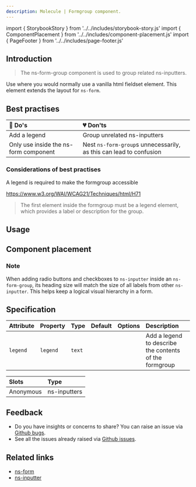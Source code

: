 ```yaml
---
description: Molecule | Formgroup component.
---
```


import { StorybookStory } from '../../includes/storybook-story.js'
import { ComponentPlacement } from '../../includes/component-placement.js'
import { PageFooter } from '../../includes/page-footer.js'

## Introduction

> The ns-form-group component is used to group related ns-inputters.

Use where you would normally use a vanilla html fieldset element. This element extends the layout for `ns-form`.

## Best practises

| 💚 Do's | 💔 Don'ts |
| :--- | :--- |
| Add a legend | Group unrelated ns-inputters |
| Only use inside the ns-form component | Nest `ns-form-group`s unnecessarily, as this can lead to confusion |

### Considerations of best practises

A legend is required to make the formgroup accessible

https://www.w3.org/WAI/WCAG21/Techniques/html/H71

> The first element inside the formgroup must be a legend element, which provides a label or description for the group.

## Usage

<StorybookStory story="form-components-ns-form-group--standard"></StorybookStory>

## Component placement

<ComponentPlacement component="ns-form-group" parentComponents="ns-form"></ComponentPlacement>

### Note
When adding radio buttons and checkboxes to `ns-inputter` inside an `ns-form-group`, its heading size will match the size of all labels from other `ns-inputter`. This helps keep a logical visual hierarchy in a form.

## Specification

| Attribute | Property | Type | Default | Options | Description |
| :--- | :--- | :--- | :--- | :--- | :--- |
| `legend` | `legend` | `text`  |  |  | Add a legend to describe the contents of the formgroup |

| Slots | Type |
| :--- | :--- |
| Anonymous | ns-inputters |

## Feedback

* Do you have insights or concerns to share? You can raise an issue via [Github bugs](https://github.com/ConnectedHomes/nucleus/issues/new?assignees=&labels=Bug&template=a--bug-report.md&title=[bug]%20[ns-form-group]).
* See all the issues already raised via [Github issues](https://github.com/connectedHomes/nucleus/issues?utf8=%E2%9C%93&q=is%3Aopen+is%3Aissue+label%3ABug+[ns-form-group]).

<PageFooter></PageFooter>

## Related links

* [ns-form](components/ns-form.md)
* [ns-inputter](components/ns-inputter.md)
